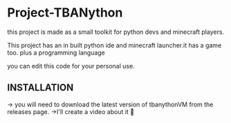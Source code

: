 # Project-TBANython

this project is made as a small toolkit for python devs and minecraft players.

This project has an in built python ide and minecraft launcher.it has a game  too.
plus a programming language 

you can edit this code for your personal use.


INSTALLATION
------------
-> you will need to download the latest version of tbanythonVM
from the releases page.
->I'll create a video about it 🤪
